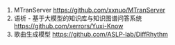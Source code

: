 1. MTranServer https://github.com/xxnuo/MTranServer
2. 语析 - 基于大模型的知识库与知识图谱问答系统 https://github.com/xerrors/Yuxi-Know
3. 歌曲生成模型 https://github.com/ASLP-lab/DiffRhythm
